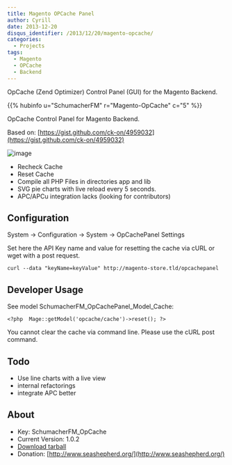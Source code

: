 ```yaml
---
title: Magento OPCache Panel
author: Cyrill
date: 2013-12-20
disqus_identifier: /2013/12/20/magento-opcache/
categories:
  - Projects
tags:
  - Magento
  - OPCache
  - Backend
---
```


OpCache (Zend Optimizer) Control Panel (GUI) for the Magento Backend. 

<!--more-->

{{% hubinfo u="SchumacherFM" r="Magento-OpCache" c="5" %}}

OpCache Control Panel for Magento Backend.

Based on: [https://gist.github.com/ck-on/4959032](https://gist.github.com/ck-on/4959032)

![image](https://raw.github.com/SchumacherFM/Magento-OpCache/master/doc/Magento-OpCache-PS1.jpg)

- Recheck Cache
- Reset Cache
- Compile all PHP Files in directories app and lib
- SVG pie charts with live reload every 5 seconds.
- APC/APCu integration lacks (looking for contributors)

Configuration
-------------

System -> Configuration -> System -> OpCachePanel Settings

Set here the API Key name and value for resetting the cache via cURL or wget with a post request.

```
curl --data "keyName=keyValue" http://magento-store.tld/opcachepanel
```


Developer Usage
---------------

See model SchumacherFM_OpCachePanel_Model_Cache:

```
<?php  Mage::getModel('opcache/cache')->reset(); ?>
```
You cannot clear the cache via command line. Please use the cURL post command.

Todo
----

- Use line charts with a live view
- internal refactorings
- integrate APC better


About
-----

- Key: SchumacherFM_OpCache
- Current Version: 1.0.2
- [Download tarball](https://github.com/SchumacherFM/Magento-OpCache/tags)
- Donation: [http://www.seashepherd.org/](http://www.seashepherd.org/)
